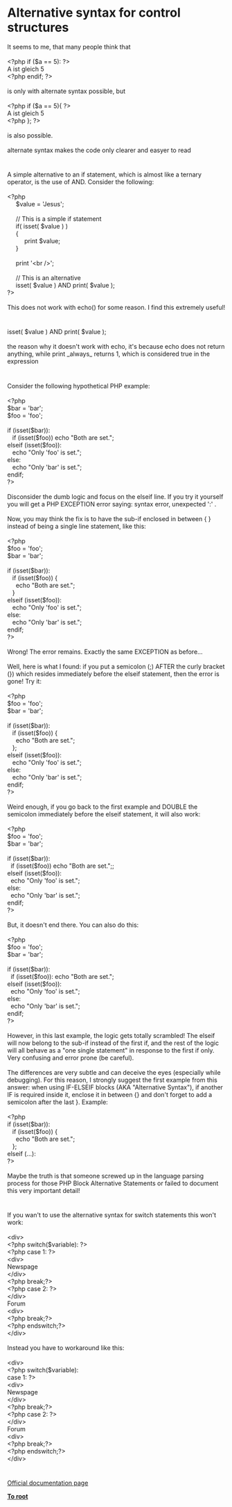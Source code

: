 # Alternative syntax for control structures




<div class="phpcode"><span class="html">
It seems to me, that many people think that<br><br><span class="default">&lt;?php </span><span class="keyword">if (</span><span class="default">$a </span><span class="keyword">== </span><span class="default">5</span><span class="keyword">): </span><span class="default">?&gt;<br></span>A ist gleich 5<br><span class="default">&lt;?php </span><span class="keyword">endif; </span><span class="default">?&gt;<br></span><br>is only with alternate syntax possible, but <br><br><span class="default">&lt;?php </span><span class="keyword">if (</span><span class="default">$a </span><span class="keyword">== </span><span class="default">5</span><span class="keyword">){ </span><span class="default">?&gt;<br></span>A ist gleich 5<br><span class="default">&lt;?php </span><span class="keyword">}; </span><span class="default">?&gt;<br></span><br>is also possible.<br><br>alternate syntax makes the code only clearer and easyer to read</span>
</div>
  

#


<div class="phpcode"><span class="html">
A simple alternative to an if statement, which is almost like a ternary operator, is the use of AND. Consider the following:<br><br><span class="default">&lt;?php<br>&#xA0; &#xA0;&#xA0; $value </span><span class="keyword">= </span><span class="string">&apos;Jesus&apos;</span><span class="keyword">;<br><br>&#xA0; &#xA0;&#xA0; </span><span class="comment">// This is a simple if statement<br>&#xA0; &#xA0;&#xA0; </span><span class="keyword">if( isset( </span><span class="default">$value </span><span class="keyword">) )<br>&#xA0; &#xA0;&#xA0; {<br>&#xA0; &#xA0; &#xA0; &#xA0; &#xA0; print </span><span class="default">$value</span><span class="keyword">;<br>&#xA0; &#xA0;&#xA0; }<br><br>&#xA0; &#xA0;&#xA0; print </span><span class="string">&apos;&lt;br /&gt;&apos;</span><span class="keyword">;<br><br>&#xA0; &#xA0;&#xA0; </span><span class="comment">// This is an alternative<br>&#xA0; &#xA0;&#xA0; </span><span class="keyword">isset( </span><span class="default">$value </span><span class="keyword">) AND print( </span><span class="default">$value </span><span class="keyword">);<br></span><span class="default">?&gt;<br></span><br>This does not work with echo() for some reason. I find this extremely useful!</span>
</div>
  

#


<div class="phpcode"><span class="html">
isset( $value ) AND print( $value );<br><br>the reason why it doesn&apos;t work with echo, it&apos;s because echo does not return anything, while print _always_ returns 1, which is considered true in the expression</span>
</div>
  

#


<div class="phpcode"><span class="html">
Consider the following hypothetical PHP example:<br><br><span class="default">&lt;?php<br>$bar </span><span class="keyword">= </span><span class="string">&apos;bar&apos;</span><span class="keyword">;<br></span><span class="default">$foo </span><span class="keyword">= </span><span class="string">&apos;foo&apos;</span><span class="keyword">;<br><br>if (isset(</span><span class="default">$bar</span><span class="keyword">)):<br>&#xA0;&#xA0; if (isset(</span><span class="default">$foo</span><span class="keyword">)) echo </span><span class="string">&quot;Both are set.&quot;</span><span class="keyword">;<br>elseif (isset(</span><span class="default">$foo</span><span class="keyword">)):<br>&#xA0;&#xA0; echo </span><span class="string">&quot;Only &apos;foo&apos; is set.&quot;</span><span class="keyword">;<br>else:<br>&#xA0;&#xA0; echo </span><span class="string">&quot;Only &apos;bar&apos; is set.&quot;</span><span class="keyword">;<br>endif;<br></span><span class="default">?&gt;<br></span><br>Disconsider the dumb logic and focus on the elseif line. If you try it yourself you will get a PHP EXCEPTION error saying: syntax error, unexpected &apos;:&apos; .<br><br>Now, you may think the fix is to have the sub-if enclosed in between { } instead of being a single line statement, like this:<br><br><span class="default">&lt;?php<br>$foo </span><span class="keyword">= </span><span class="string">&apos;foo&apos;</span><span class="keyword">;<br></span><span class="default">$bar </span><span class="keyword">= </span><span class="string">&apos;bar&apos;</span><span class="keyword">;<br><br>if (isset(</span><span class="default">$bar</span><span class="keyword">)):<br>&#xA0;&#xA0; if (isset(</span><span class="default">$foo</span><span class="keyword">)) {<br>&#xA0; &#xA0;&#xA0; echo </span><span class="string">&quot;Both are set.&quot;</span><span class="keyword">;<br>&#xA0;&#xA0; }<br>elseif (isset(</span><span class="default">$foo</span><span class="keyword">)):<br>&#xA0;&#xA0; echo </span><span class="string">&quot;Only &apos;foo&apos; is set.&quot;</span><span class="keyword">;<br>else:<br>&#xA0;&#xA0; echo </span><span class="string">&quot;Only &apos;bar&apos; is set.&quot;</span><span class="keyword">;<br>endif;<br></span><span class="default">?&gt;<br></span><br>Wrong! The error remains. Exactly the same EXCEPTION as before...<br>&#xA0; &#xA0; <br>Well, here is what I found: if you put a semicolon (;) AFTER the curly bracket (}) which resides immediately before the elseif statement, then the error is gone! Try it:<br><br><span class="default">&lt;?php<br>$foo </span><span class="keyword">= </span><span class="string">&apos;foo&apos;</span><span class="keyword">;<br></span><span class="default">$bar </span><span class="keyword">= </span><span class="string">&apos;bar&apos;</span><span class="keyword">;<br><br>if (isset(</span><span class="default">$bar</span><span class="keyword">)):<br>&#xA0;&#xA0; if (isset(</span><span class="default">$foo</span><span class="keyword">)) {<br>&#xA0; &#xA0;&#xA0; echo </span><span class="string">&quot;Both are set.&quot;</span><span class="keyword">;<br>&#xA0;&#xA0; };<br>elseif (isset(</span><span class="default">$foo</span><span class="keyword">)):<br>&#xA0;&#xA0; echo </span><span class="string">&quot;Only &apos;foo&apos; is set.&quot;</span><span class="keyword">;<br>else:<br>&#xA0;&#xA0; echo </span><span class="string">&quot;Only &apos;bar&apos; is set.&quot;</span><span class="keyword">;<br>endif;<br></span><span class="default">?&gt;<br></span><br>Weird enough, if you go back to the first example and DOUBLE the semicolon immediately before the elseif statement, it will also work:<br><br><span class="default">&lt;?php<br>$foo </span><span class="keyword">= </span><span class="string">&apos;foo&apos;</span><span class="keyword">;<br></span><span class="default">$bar </span><span class="keyword">= </span><span class="string">&apos;bar&apos;</span><span class="keyword">;<br><br>if (isset(</span><span class="default">$bar</span><span class="keyword">)):<br>&#xA0; if (isset(</span><span class="default">$foo</span><span class="keyword">)) echo </span><span class="string">&quot;Both are set.&quot;</span><span class="keyword">;;<br>elseif (isset(</span><span class="default">$foo</span><span class="keyword">)):<br>&#xA0; echo </span><span class="string">&quot;Only &apos;foo&apos; is set.&quot;</span><span class="keyword">;<br>else:<br>&#xA0; echo </span><span class="string">&quot;Only &apos;bar&apos; is set.&quot;</span><span class="keyword">;<br>endif;<br></span><span class="default">?&gt;<br></span><br>But, it doesn&apos;t end there. You can also do this:<br><br><span class="default">&lt;?php<br>$foo </span><span class="keyword">= </span><span class="string">&apos;foo&apos;</span><span class="keyword">;<br></span><span class="default">$bar </span><span class="keyword">= </span><span class="string">&apos;bar&apos;</span><span class="keyword">;<br><br>if (isset(</span><span class="default">$bar</span><span class="keyword">)):<br>&#xA0; if (isset(</span><span class="default">$foo</span><span class="keyword">)): echo </span><span class="string">&quot;Both are set.&quot;</span><span class="keyword">;<br>elseif (isset(</span><span class="default">$foo</span><span class="keyword">)):<br>&#xA0; echo </span><span class="string">&quot;Only &apos;foo&apos; is set.&quot;</span><span class="keyword">;<br>else:<br>&#xA0; echo </span><span class="string">&quot;Only &apos;bar&apos; is set.&quot;</span><span class="keyword">;<br>endif;<br></span><span class="default">?&gt;<br></span><br>However, in this last example, the logic gets totally scrambled! The elseif will now belong to the sub-if instead of the first if, and the rest of the logic will all behave as a &quot;one single statement&quot; in response to the first if only. Very confusing and error prone (be careful).<br><br>The differences are very subtle and can deceive the eyes (especially while debugging). For this reason, I strongly suggest the first example from this answer: when using IF-ELSEIF blocks (AKA &quot;Alternative Syntax&quot;), if another IF is required inside it, enclose it in between {} and don&apos;t forget to add a semicolon after the last }. Example:<br><br><span class="default">&lt;?php<br></span><span class="keyword">if (isset(</span><span class="default">$bar</span><span class="keyword">)):<br>&#xA0;&#xA0; if (isset(</span><span class="default">$foo</span><span class="keyword">)) {<br>&#xA0; &#xA0;&#xA0; echo </span><span class="string">&quot;Both are set.&quot;</span><span class="keyword">;<br>&#xA0;&#xA0; };<br>elseif (...):<br></span><span class="default">?&gt;<br></span><br>Maybe the truth is that someone screwed up in the language parsing process for those PHP Block Alternative Statements or failed to document this very important detail!</span>
</div>
  

#


<div class="phpcode"><span class="html">
If you wan&apos;t to use the alternative syntax for switch statements this won&apos;t work:<br><br>&lt;div&gt;<br><span class="default">&lt;?php </span><span class="keyword">switch(</span><span class="default">$variable</span><span class="keyword">): </span><span class="default">?&gt;<br>&lt;?php </span><span class="keyword">case </span><span class="default">1</span><span class="keyword">: </span><span class="default">?&gt;<br></span>&lt;div&gt;<br>Newspage<br>&lt;/div&gt;<br><span class="default">&lt;?php </span><span class="keyword">break;</span><span class="default">?&gt;<br>&lt;?php </span><span class="keyword">case </span><span class="default">2</span><span class="keyword">: </span><span class="default">?&gt;<br></span>&lt;/div&gt;<br>Forum<br>&lt;div&gt;<br><span class="default">&lt;?php </span><span class="keyword">break;</span><span class="default">?&gt;<br>&lt;?php </span><span class="keyword">endswitch;</span><span class="default">?&gt;<br></span>&lt;/div&gt;<br><br>Instead you have to workaround like this:<br><br>&lt;div&gt;<br><span class="default">&lt;?php </span><span class="keyword">switch(</span><span class="default">$variable</span><span class="keyword">): <br>case </span><span class="default">1</span><span class="keyword">: </span><span class="default">?&gt;<br></span>&lt;div&gt;<br>Newspage<br>&lt;/div&gt;<br><span class="default">&lt;?php </span><span class="keyword">break;</span><span class="default">?&gt;<br>&lt;?php </span><span class="keyword">case </span><span class="default">2</span><span class="keyword">: </span><span class="default">?&gt;<br></span>&lt;/div&gt;<br>Forum<br>&lt;div&gt;<br><span class="default">&lt;?php </span><span class="keyword">break;</span><span class="default">?&gt;<br>&lt;?php </span><span class="keyword">endswitch;</span><span class="default">?&gt;<br></span>&lt;/div&gt;</span>
</div>
  

#

[Official documentation page](https://www.php.net/manual/en/control-structures.alternative-syntax.php)

**[To root](/)**